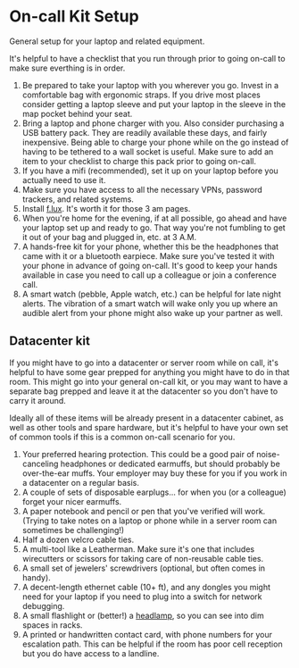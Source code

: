 # On-call Kit Setup

General setup for your laptop and related equipment.

It's helpful to have a checklist that you run through prior to going on-call to make sure everthing is in order.

1. Be prepared to take your laptop with you wherever you go. Invest in a comfortable bag with ergonomic straps. If you drive most places consider getting a laptop sleeve and put your laptop in the sleeve in the map pocket behind your seat.
2. Bring a laptop and phone charger with you. Also consider purchasing a USB battery pack. They are readily available these days, and fairly inexpensive. Being able to charge your phone while on the go instead of having to be tethered to a wall socket is useful. Make sure to add an item to your checklist to charge this pack prior to going on-call.
3. If you have a mifi (recommended), set it up on your laptop before you actually need to use it.
4. Make sure you have access to all the necessary VPNs, password trackers, and related systems.
5. Install [f.lux](https://justgetflux.com/). It's worth it for those 3 am pages.
6. When you're home for the evening, if at all possible, go ahead and have your laptop set up and ready to go. That way you're not fumbling to get it out of your bag and plugged in, etc. at 3 A.M.
7. A hands-free kit for your phone, whether this be the headphones that came with it or a bluetooth earpiece. Make sure you've tested it with your phone in advance of going on-call. It's good to keep your hands available in case you need to call up a colleague or join a conference call.
7. A smart watch (pebble, Apple watch, etc.) can be helpful for late night alerts. The vibration of a smart watch will wake only you up where an audible alert from your phone might also wake up your partner as well.

## Datacenter kit

If you might have to go into a datacenter or server room while on call, it's
helpful to have some gear prepped for anything you might have to do in that room.
This might go into your general on-call kit, or you may want to have a separate
bag prepped and leave it at the datacenter so you don't have to carry it around.

Ideally all of these items will be already present in a datacenter cabinet, as
well as other tools and spare hardware, but it's helpful to have your own set of
common tools if this is a common on-call scenario for you.

1. Your preferred hearing protection. This could be a good pair of noise-canceling
headphones or dedicated earmuffs, but should probably be over-the-ear muffs.
Your employer may buy these for you if you work in a datacenter on a regular basis.
2. A couple of sets of disposable earplugs... for when you (or a colleague) forget
your nicer earmuffs.
3. A paper notebook and pencil or pen that you've verified will work. (Trying to take notes
on a laptop or phone while in a server room can sometimes be challenging!)
3. Half a dozen velcro cable ties.
4. A multi-tool like a Leatherman. Make sure it's one that includes wirecutters or scissors
for taking care of non-reusable cable ties.
5. A small set of jewelers' screwdrivers (optional, but often comes in handy).
6. A decent-length ethernet cable (10+ ft),
and any dongles you might need for your laptop if you need to plug into a switch for
network debugging.
7. A small flashlight or (better!) a [headlamp](https://www.amazon.com/s/ref=nb_sb_noss_2?url=search-alias%3Dtools&field-keywords=headlamp), so you can see into dim spaces in racks.
8. A printed or handwritten contact card, with phone numbers for your escalation path.
This can be helpful if the room has poor cell reception but you do have access to a
landline.
